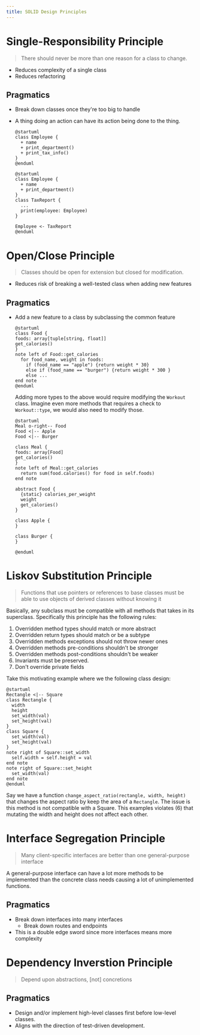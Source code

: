 ```yaml
---
title: SOLID Design Principles
---
```


# Single-Responsibility Principle

> There should never be more than one reason for a class to change.

* Reduces complexity of a single class
* Reduces refactoring

## Pragmatics

* Break down classes once they're too big to handle
* A thing doing an action can have its action being done to the thing.

  ```puml
  @startuml
  class Employee {
    + name
    + print_department()
    + print_tax_info()
  }
  @enduml
  ```

  ```puml
  @startuml
  class Employee {
    + name
    + print_department()
  }
  class TaxReport {
    ...
    print(employee: Employee)
  }

  Employee <- TaxReport
  @enduml
  ```

# Open/Close Principle

> Classes should be open for extension but closed for modification.

* Reduces risk of breaking a well-tested class when adding new features

## Pragmatics

* Add a new feature to a class by subclassing the common feature

  ```puml
  @startuml
  class Food {
  foods: array[tuple[string, float]]
  get_calories()
  }
  note left of Food::get_calories
    for food_name, weight in foods:
      if (food_name == "apple") {return weight * 30}
      else if (food_name == "burger") {return weight * 300 }
      else ...
  end note
  @enduml
  ```

  Adding more types to the above would require modifying the `Workout` class. Imagine even more methods that requires a check to `Workout::type`, we would also need to modify those.

  ```puml
  @startuml
  Meal o-right-- Food
  Food <|-- Apple
  Food <|-- Burger

  class Meal {
  foods: array[Food]
  get_calories()
  }
  note left of Meal::get_calories
    return sum(food.calories() for food in self.foods)
  end note

  abstract Food {
    {static} calories_per_weight
    weight
    get_calories()
  }

  class Apple {
  }

  class Burger {
  }

  @enduml
  ```

# Liskov Substitution Principle

> Functions that use pointers or references to base classes must be able to use objects of derived classes without knowing it

Basically, any subclass must be compatible with all methods that takes in its superclass. Specifically this principle has the following rules:

1. Overridden method types should match or more abstract
2. Overridden return types should match or be a subtype
3. Overridden methods exceptions should not throw newer ones
4. Overridden methods pre-conditions shouldn't be stronger
5. Overridden methods post-conditions shouldn't be weaker
6. Invariants must be preserved.
7. Don't override private fields

Take this motivating example where we the following class design:

```puml
@startuml
Rectangle <|-- Square
class Rectangle {
  width
  height
  set_width(val)
  set_height(val)
}
class Square {
  set_width(val)
  set_height(val)
}
note right of Square::set_width
  self.width = self.height = val
end note
note right of Square::set_height
  set_width(val)
end note
@enduml
```

Say we have a function `change_aspect_ratio(rectangle, width, height)` that changes the aspect ratio by keep the area of a `Rectangle`. The issue is this method is not compatible with a Square. This examples violates (6) that mutating the width and height does not affect each other.

# Interface Segregation Principle

> Many client-specific interfaces are better than one general-purpose interface

A general-purpose interface can have a lot more methods to be implemented than the concrete class needs causing a lot of unimplemented functions.

## Pragmatics

* Break down interfaces into many interfaces
  * Break down routes and endpoints
* This is a double edge sword since more interfaces means more complexity

# Dependency Inverstion Principle

> Depend upon abstractions, [not] concretions

## Pragmatics

* Design and/or implement high-level classes first before low-level classes.
* Aligns with the direction of test-driven development.
